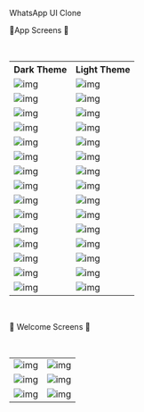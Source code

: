 <p>WhatsApp UI Clone</p>

<p>📱App Screens 📱</p>
</br>
<table>
  <th>Dark Theme</th>
  <th>Light Theme</th>
<tr>
  <td><img src="https://github.com/suraj-khot-19/img/blob/main/w_home_dark.jpg" alt="img"></td>
  <td><img src="https://github.com/suraj-khot-19/img/blob/main/w_home_light.jpg" alt="img"></td>
</tr>
  
<tr>
  <td><img src="https://github.com/suraj-khot-19/img/blob/main/w_chat_dark.jpg" alt="img"></td>
  <td><img src="https://github.com/suraj-khot-19/img/blob/main/w_chat_light.jpg" alt="img"></td>
</tr>

<tr>
  <td><img src="https://github.com/suraj-khot-19/img/blob/main/w_archived_dark.jpg" alt="img"></td>
  <td><img src="https://github.com/suraj-khot-19/img/blob/main/w_archived_light.jpg" alt="img"></td>
</tr>

<tr>
  <td><img src="https://github.com/suraj-khot-19/img/blob/main/w_info1_dark.jpg" alt="img"></td>
  <td><img src="https://github.com/suraj-khot-19/img/blob/main/w_info1_light.jpg" alt="img"></td>
</tr>


<tr>
  <td><img src="https://github.com/suraj-khot-19/img/blob/main/w_info2_dark.jpg" alt="img"></td>
  <td><img src="https://github.com/suraj-khot-19/img/blob/main/w_info2_light.jpg" alt="img"></td>
</tr>

<tr>
  <td><img src="https://github.com/suraj-khot-19/img/blob/main/w_dp_dark.jpg" alt="img"></td>
  <td><img src="https://github.com/suraj-khot-19/img/blob/main/w_dp_light.jpg" alt="img"></td>
</tr>

<tr>
  <td><img src="https://github.com/suraj-khot-19/img/blob/main/w_new_dark.jpg" alt="img"></td>
  <td><img src="https://github.com/suraj-khot-19/img/blob/main/w_new_light.jpg" alt="img"></td>
</tr>

<tr>
  <td><img src="https://github.com/suraj-khot-19/img/blob/main/w_search_dark.jpg" alt="img"></td>
  <td><img src="https://github.com/suraj-khot-19/img/blob/main/w_search_light.jpg" alt="img"></td>
</tr>

<tr>
  <td><img src="https://github.com/suraj-khot-19/img/blob/main/w_profile_dark.jpg" alt="img"></td>
  <td><img src="https://github.com/suraj-khot-19/img/blob/main/w_profile_light.jpg" alt="img"></td>
</tr>

<tr>
  <td><img src="https://github.com/suraj-khot-19/img/blob/main/w_setting1_dark.jpg" alt="img"></td>
  <td><img src="https://github.com/suraj-khot-19/img/blob/main/w_setting1_light.jpg" alt="img"></td>
</tr>

<tr>
  <td><img src="https://github.com/suraj-khot-19/img/blob/main/w_setting2_dark.jpg" alt="img"></td>
  <td><img src="https://github.com/suraj-khot-19/img/blob/main/w_setting2_light.jpg" alt="img"></td>
</tr>

<tr>
  <td><img src="https://github.com/suraj-khot-19/img/blob/main/w_phone_dark.jpg" alt="img"></td>
  <td><img src="https://github.com/suraj-khot-19/img/blob/main/w_phone_light.jpg" alt="img"></td>
</tr>

<tr>
  <td><img src="https://github.com/suraj-khot-19/img/blob/main/w_community_dark.jpg" alt="img"></td>
  <td><img src="https://github.com/suraj-khot-19/img/blob/main/w_community_light.jpg" alt="img"></td>
</tr>

<tr>
  <td><img src="https://github.com/suraj-khot-19/img/blob/main/w_update1_dark.jpg" alt="img"></td>
  <td><img src="https://github.com/suraj-khot-19/img/blob/main/w_update1_light.jpg" alt="img"></td>
</tr>

<tr>
  <td><img src="https://github.com/suraj-khot-19/img/blob/main/w_update2_dark.jpg" alt="img"></td>
  <td><img src="https://github.com/suraj-khot-19/img/blob/main/w_update2_light.jpg" alt="img"></td>
</tr>

</table>




  <br>
<p>🤗 Welcome Screens 🤗</p>
</br>
<table>
<tr>
  <td><img src="https://github.com/suraj-khot-19/img/blob/main/w1.jpg" alt="img"></td>
  <td><img src="https://github.com/suraj-khot-19/img/blob/main/w2.jpg" alt="img"></td>
</tr>
  
  <tr>
  <td><img src="https://github.com/suraj-khot-19/img/blob/main/w3.jpg" alt="img"></td>
  <td><img src="https://github.com/suraj-khot-19/img/blob/main/w4.jpg" alt="img"></td>
</tr>

  <tr>
  <td><img src="https://github.com/suraj-khot-19/img/blob/main/w5.jpg" alt="img"></td>
  <td><img src="https://github.com/suraj-khot-19/img/blob/main/w6.jpg" alt="img"></td>
</tr>
</table>
